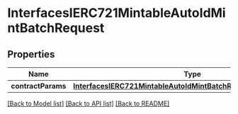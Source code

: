 # InterfacesIERC721MintableAutoIdMintBatchRequest

## Properties
Name | Type | Description | Notes
------------ | ------------- | ------------- | -------------
**contractParams** | [**InterfacesIERC721MintableAutoIdMintBatchRequestContractParams**](InterfacesIERC721MintableAutoIdMintBatchRequestContractParams.md) |  | 

[[Back to Model list]](../README.md#documentation-for-models) [[Back to API list]](../README.md#documentation-for-api-endpoints) [[Back to README]](../README.md)


